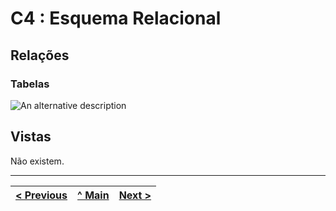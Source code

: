 # C4 : Esquema Relacional  <!-- omit in toc -->


## Relações

### Tabelas 

![An alternative description](imagens/tabelass.jpeg)



## Vistas

Não existem. 

---
| [< Previous](rebd03.md) | [^ Main](https://github.com/exemploTrabalho/reportSIBD/) | [Next >](rebd05.md) |
| :---------------------- | :------------------------------------------------------: | ------------------: |
